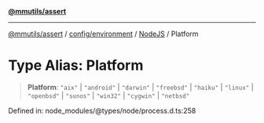 [**@mmutils/assert**](../../../../../README.md)

***

[@mmutils/assert](../../../../../modules.md) / [config/environment](../../../README.md) / [NodeJS](../README.md) / Platform

# Type Alias: Platform

> **Platform**: `"aix"` \| `"android"` \| `"darwin"` \| `"freebsd"` \| `"haiku"` \| `"linux"` \| `"openbsd"` \| `"sunos"` \| `"win32"` \| `"cygwin"` \| `"netbsd"`

Defined in: node\_modules/@types/node/process.d.ts:258
